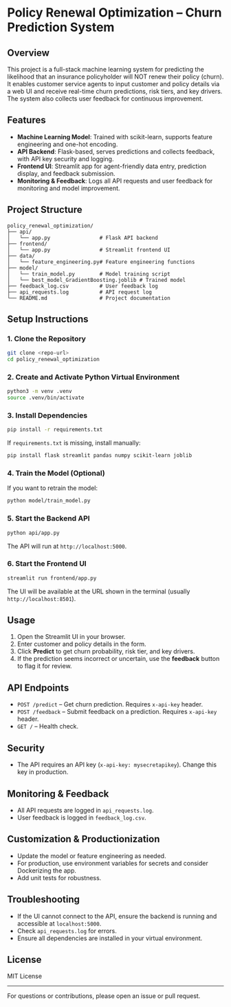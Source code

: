 
# Policy Renewal Optimization – Churn Prediction System

## Overview
This project is a full-stack machine learning system for predicting the likelihood that an insurance policyholder will NOT renew their policy (churn). It enables customer service agents to input customer and policy details via a web UI and receive real-time churn predictions, risk tiers, and key drivers. The system also collects user feedback for continuous improvement.

## Features
- **Machine Learning Model**: Trained with scikit-learn, supports feature engineering and one-hot encoding.
- **API Backend**: Flask-based, serves predictions and collects feedback, with API key security and logging.
- **Frontend UI**: Streamlit app for agent-friendly data entry, prediction display, and feedback submission.
- **Monitoring & Feedback**: Logs all API requests and user feedback for monitoring and model improvement.

## Project Structure
```
policy_renewal_optimization/
├── api/
│   └── app.py                # Flask API backend
├── frontend/
│   └── app.py                # Streamlit frontend UI
├── data/
│   └── feature_engineering.py# Feature engineering functions
├── model/
│   └── train_model.py        # Model training script
│   └── best_model_GradientBoosting.joblib # Trained model
├── feedback_log.csv          # User feedback log
├── api_requests.log          # API request log
└── README.md                 # Project documentation
```

## Setup Instructions

### 1. Clone the Repository
```bash
git clone <repo-url>
cd policy_renewal_optimization
```

### 2. Create and Activate Python Virtual Environment
```bash
python3 -m venv .venv
source .venv/bin/activate
```

### 3. Install Dependencies
```bash
pip install -r requirements.txt
```
If `requirements.txt` is missing, install manually:
```bash
pip install flask streamlit pandas numpy scikit-learn joblib
```

### 4. Train the Model (Optional)
If you want to retrain the model:
```bash
python model/train_model.py
```

### 5. Start the Backend API
```bash
python api/app.py
```
The API will run at `http://localhost:5000`.

### 6. Start the Frontend UI
```bash
streamlit run frontend/app.py
```
The UI will be available at the URL shown in the terminal (usually `http://localhost:8501`).

## Usage
1. Open the Streamlit UI in your browser.
2. Enter customer and policy details in the form.
3. Click **Predict** to get churn probability, risk tier, and key drivers.
4. If the prediction seems incorrect or uncertain, use the **feedback** button to flag it for review.

## API Endpoints
- `POST /predict` – Get churn prediction. Requires `x-api-key` header.
- `POST /feedback` – Submit feedback on a prediction. Requires `x-api-key` header.
- `GET /` – Health check.

## Security
- The API requires an API key (`x-api-key: mysecretapikey`). Change this key in production.

## Monitoring & Feedback
- All API requests are logged in `api_requests.log`.
- User feedback is logged in `feedback_log.csv`.

## Customization & Productionization
- Update the model or feature engineering as needed.
- For production, use environment variables for secrets and consider Dockerizing the app.
- Add unit tests for robustness.

## Troubleshooting
- If the UI cannot connect to the API, ensure the backend is running and accessible at `localhost:5000`.
- Check `api_requests.log` for errors.
- Ensure all dependencies are installed in your virtual environment.

## License
MIT License

---
For questions or contributions, please open an issue or pull request.
